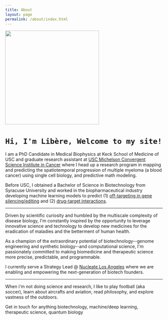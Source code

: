 ```yaml
---
title: About
layout: page
permalink: /about/index.html
---
```

<img src="{{ site.url }}/{{ site.picture }}" style="width:300px;" />

# `Hi, I'm Libère, Welcome to my site!`

I am a PhD Candidate in Medical Biophysics at Keck School of Medicine of USC and graduate research assistant at [USC Michelson Convergent Science Institute in Cancer](https://kuhn.usc.edu/) where I head up a research program in mapping and predicting the spatiotemporal progression of multiple myeloma (a blood cancer) using single cell biology, and predictive math modeling.

Before USC, I obtained a Bachelor of Science in Biotechnology from Syracuse University and worked in the biopharmaceutical industry developing machine learning models to predict (1) [off-targeting in gene silencing/editing](https://en.calameo.com/read/0041626681a7296f0e0a8) and (2) [drug-target interactions](https://www.ncbi.nlm.nih.gov/pmc/articles/PMC5166585/).

---

Driven by scientific curiosity and humbled by the multiscale complexity of disease biology, I'm constantly inspired by the opportunity to leverage innovative science and technology to develop new medicines for the eradication of maladies and the betterment of human health.

As a champion of the extraordinary potential of biotechnology--genome engineering and synthetic biology--and computational science, I'm passionately committed to making biomedicine and therapeutic science more precise, predictable, and programmable.

I currently serve a Strategy Lead @ [Nucleate Los Angeles](https://www.nucleate.xyz/locations/los-angeles-ca/) where we are enabling and empowering the next-generation of biotech founders.

---

When i'm not doing science and research, I like to play football (aka soccer), learn about aircrafts and aviation, read philosophy, and explore vastness of the outdoors.

Get in touch for anything biotechnology, machine/deep learning, therapeutic science, quantum biology
